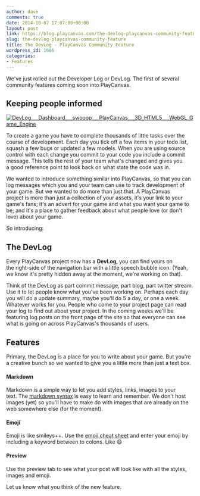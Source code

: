 ```yaml
---
author: dave
comments: true
date: 2014-10-07 17:07:09+00:00
layout: post
link: https://blog.playcanvas.com/the-devlog-playcanvas-community-feature/
slug: the-devlog-playcanvas-community-feature
title: The DevLog - PlayCanvas Community Feature
wordpress_id: 1686
categories:
- Features
---
```


We've just rolled out the Developer Log or DevLog. The first of several community features coming soon into PlayCanvas.


## Keeping people informed


[![DevLog___Dashboard___swooop___PlayCanvas___3D_HTML5___WebGL_Game_Engine](https://blog.playcanvas.com/wp-content/uploads/2014/10/DevLog___Dashboard___swooop___PlayCanvas___3D_HTML5___WebGL_Game_Engine.jpg)](http://blog.playcanvas.com/wp-content/uploads/2014/10/DevLog___Dashboard___swooop___PlayCanvas___3D_HTML5___WebGL_Game_Engine.jpg)



To create a game you have to complete thousands of little tasks over the course of development. Each day you tick off a few items in your todo list, squash a few bugs or updated a few models. When you are using source control with each change you commit to your code you include a commit message. This tells the rest of your team what's changed and gives you a good reference point to look back on what state the code was in.

We wanted to introduce something similar into PlayCanvas, so that you can log messages which you and your team can use to track development of your game. But we wanted to do more than just that. A PlayCanvas project is more than just a collection of your assets, it's your link to your game's fans; it's an advert for your game and what you want your game to be; and it's a place to gather feedback about what people love (or don't love) about your game.

So introducing:


## **The DevLog**


Every PlayCanvas project now has a **DevLog**, you can find yours on the right-side of the navigation bar with a little speech bubble icon. (Yeah, we know it's pretty hidden away at the moment, we're working on that).

Think of the DevLog as part commit message, part blog, part twitter stream. Use it to let people know what you've been working on. Perhaps each day you will do a update summary, maybe you'll do 5 a day, or one a week. Whatever works for you. People who come to your project page can read your log to find out about your project. In the coming weeks we'll be featuring log posts on the front page of the site so that everyone can see what is going on across PlayCanvas's thousands of users.


## Features


Primary, the DevLog is a place for you to write about your game. But you're a creative bunch so we wanted to give you a little more than just a text box.


#### Markdown


Markdown is a simple way to let you add styles, links, images to your text. The [markdown syntax](http://daringfireball.net/projects/markdown/syntax) is easy to learn and remember. We don't host images (yet) so you'll have to make do with images that are already on the web somewhere else (for the moment).


#### Emoji


Emoji is like smileys++. Use the [emoji cheat sheet](www.emoji-cheat-sheet.com) and enter your emoji by including a keyword between to colons. Like :smile:


#### Preview


Use the preview tab to see what your post will look like with all the styles, images and emoji.

Let us know what you think of the new feature.
